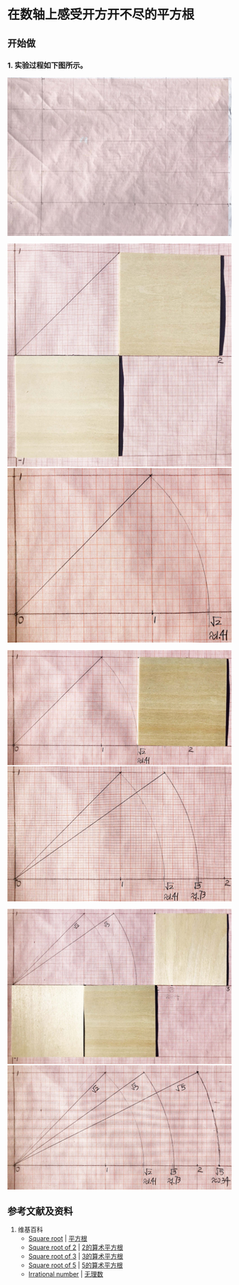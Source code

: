 # 在数轴上感受开方开不尽的平方根

## 开始做

### 1. 实验过程如下图所示。

![](/images/数轴(一维坐标系)/可以表达为两个整数比的分数和不可以表达为两个整数比的开方开不尽的平方根/在数轴上感受开方开不尽的平方根/1a1.jpg)

![](/images/数轴(一维坐标系)/可以表达为两个整数比的分数和不可以表达为两个整数比的开方开不尽的平方根/在数轴上感受开方开不尽的平方根/2a1.jpg)
![](/images/数轴(一维坐标系)/可以表达为两个整数比的分数和不可以表达为两个整数比的开方开不尽的平方根/在数轴上感受开方开不尽的平方根/2a2.jpg)

![](/images/数轴(一维坐标系)/可以表达为两个整数比的分数和不可以表达为两个整数比的开方开不尽的平方根/在数轴上感受开方开不尽的平方根/3a1.jpg)
![](/images/数轴(一维坐标系)/可以表达为两个整数比的分数和不可以表达为两个整数比的开方开不尽的平方根/在数轴上感受开方开不尽的平方根/3a2.jpg)

![](/images/数轴(一维坐标系)/可以表达为两个整数比的分数和不可以表达为两个整数比的开方开不尽的平方根/在数轴上感受开方开不尽的平方根/4a1.jpg)
![](/images/数轴(一维坐标系)/可以表达为两个整数比的分数和不可以表达为两个整数比的开方开不尽的平方根/在数轴上感受开方开不尽的平方根/4a2.jpg)

## 参考文献及资料

1. 维基百科
	- [Square root](https://en.wikipedia.org/wiki/Square_root) | [平方根](https://zh.wikipedia.org/wiki/平方根)
	- [Square root of 2](https://en.wikipedia.org/wiki/Square_root_of_2) | [2的算术平方根](https://zh.wikipedia.org/wiki/2的算术平方根)
	- [Square root of 3](https://en.wikipedia.org/wiki/Square_root_of_3) | [3的算术平方根](https://zh.wikipedia.org/wiki/3的算术平方根)
	- [Square root of 5](https://en.wikipedia.org/wiki/Square_root_of_5) | [5的算术平方根](https://zh.wikipedia.org/wiki/5的算术平方根)
	- [Irrational number](https://en.wikipedia.org/wiki/Irrational_number) | [无理数](https://zh.wikipedia.org/wiki/无理数)
